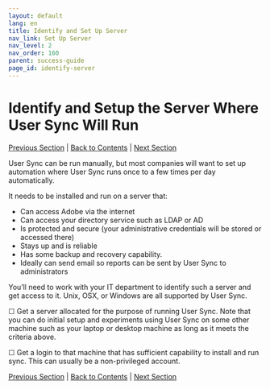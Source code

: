 ```yaml
---
layout: default
lang: en
title: Identify and Set Up Server
nav_link: Set Up Server
nav_level: 2
nav_order: 160
parent: success-guide
page_id: identify-server
---
```


# Identify and Setup the Server Where User Sync Will Run

[Previous Section](setup_adobeio.html) \| [Back to Contents](index.html) \|  [Next Section](install_sync.html)


User Sync can be run manually, but most companies will want to set up automation where User Sync runs once to a few times per day automatically.

It needs to be installed and run on a server that:

  - Can access Adobe via the internet
  - Can access your directory service such as LDAP or AD
  - Is protected and secure (your administrative credentials will be stored or accessed there)
  - Stays up and is reliable
  - Has some backup and recovery capability.
  - Ideally can send email so reports can be sent by User Sync to administrators

You’ll need to work with your IT department to identify such a server and get access to it.
Unix, OSX, or Windows are all supported by User Sync.

&#9744; Get a server allocated for the purpose of running User Sync.  Note that you can do initial setup and experiments using User Sync on some other machine such as your laptop or desktop machine as long as it meets the criteria above.

&#9744; Get a login to that machine that has sufficient capability to install and run sync.  This can usually be a non-privileged account.




[Previous Section](setup_adobeio.html) \| [Back to Contents](index.html) \|  [Next Section](install_sync.html)

